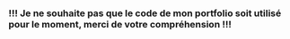 ### !!! Je ne souhaite pas que le code de mon portfolio soit utilisé pour le moment, merci de votre compréhension !!! ###
